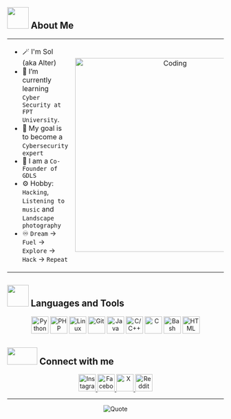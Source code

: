 ## <img src="https://github.com/AlterSol/AlterSol/blob/main/Images/wave.gif?raw=true" width="50px" height="50px"></img> About Me

<table align="center">
<tr border="none">
<td width="50%" align="left">

- 🪄 I'm Sol (aka Alter)
- 🔭 I’m currently learning `Cyber Security at FPT University`.
- 🌱 My goal is to become a `Cybersecurity expert`
- 💬 I am a `Co-Founder of GDLS`
- ⚙️ Hobby: `Hacking`, `Listening to music` and `Landscape photography`
- ♾️ `Dream` -> `Fuel` -> `Explore` -> `Hack` -> `Repeat`

</td>
<td width="50%" align="center">
  <img align="center" alt="Coding" width="450" src="https://media.tenor.com/GLZZKZJyJAEAAAAd/dance-dancing-duck.gif">
</td>
</tr>
</table>

## <img src="https://media.giphy.com/media/M4NykXxUE0HAcK7UJ6/giphy.gif" width="50px" height="50px"></img> Languages and Tools



<p align="center">
  <a href="https://www.python.org/" target="_blank"><img src="https://www.vectorlogo.zone/logos/python/python-icon.svg" alt="Python" height="40"/></a>
  <a href="https://www.php.net/" target="_blank"><img src="https://www.vectorlogo.zone/logos/php/php-icon.svg" alt="PHP" height="40"/></a>
  <a href="https://www.linux.org/" target="_blank"><img src="https://www.vectorlogo.zone/logos/linux/linux-icon.svg" alt="Linux" height="40"/></a>
  <a href="https://git-scm.com/" target="_blank"><img src="https://www.vectorlogo.zone/logos/git-scm/git-scm-icon.svg" alt="Git" height="40"/></a>
  <a href="https://www.java.com/" target="_blank"><img src="https://www.vectorlogo.zone/logos/java/java-icon.svg" alt="Java" height="40"/></a>
  <a href="https://isocpp.org/" target="_blank"><img src="https://www.vectorlogo.zone/logos/isocpp/isocpp-icon.svg" alt="C/C++" height="40"/></a>
  <a href="https://www.cprogramming.com/" target="_blank"><img src="https://upload.wikimedia.org/wikipedia/commons/1/19/C_Logo.png" alt="C" height="40"/></a>
  <a href="https://www.gnu.org/software/bash/" target="_blank"><img src="https://upload.wikimedia.org/wikipedia/commons/4/4b/Bash_Logo_Colored.svg" alt="Bash" height="40"/></a>
  <a href="https://www.w3.org/html/" target="_blank"><img src="https://www.vectorlogo.zone/logos/w3_html5/w3_html5-icon.svg" alt="HTML" height="40"/></a>
</p>

## <img src='https://github.com/AlterSol/AlterSol/blob/main/Images/handshake.gif?raw=true' width="70px" height="40px"> Connect with me

<p align="center">
  <a href="https://www.instagram.com/_s0.l__/" target="_blank">
    <img src="https://cdn-icons-png.flaticon.com/512/174/174855.png" alt="Instagram" height="40"/>
  </a>
  <a href="https://www.facebook.com/s0l.404/" target="_blank">
    <img src="https://cdn-icons-png.flaticon.com/512/733/733547.png" alt="Facebook" height="40"/>
  </a>
  <a href="https://x.com/0x4lt3r" target="_blank">
    <img src="https://cdn-icons-png.flaticon.com/512/733/733579.png" alt="X" height="40"/>
  </a>
  <a href="https://www.reddit.com/user/your-profile" target="_blank">
    <img src="https://cdn-icons-png.flaticon.com/512/2111/2111589.png" alt="Reddit" height="40"/>
  </a>
</p>

<hr>

<p align="center">
    <img src="https://github-readme-quotes-bay.vercel.app/quote?theme=dark" alt="Quote">
</p>
